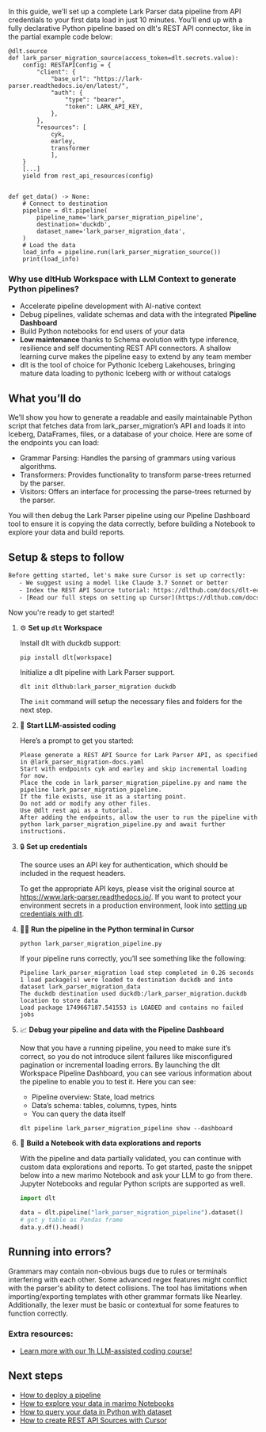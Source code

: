In this guide, we'll set up a complete Lark Parser data pipeline from API credentials to your first data load in just 10 minutes. You'll end up with a fully declarative Python pipeline based on dlt's REST API connector, like in the partial example code below:

```python-outcome
@dlt.source
def lark_parser_migration_source(access_token=dlt.secrets.value):
    config: RESTAPIConfig = {
        "client": {
            "base_url": "https://lark-parser.readthedocs.io/en/latest/",
            "auth": {
                "type": "bearer",
                "token": LARK_API_KEY,
            },
        },
        "resources": [
            cyk,
            earley,
            transformer
            ],
    }
    [...]
    yield from rest_api_resources(config)


def get_data() -> None:
    # Connect to destination
    pipeline = dlt.pipeline(
        pipeline_name='lark_parser_migration_pipeline',
        destination='duckdb',
        dataset_name='lark_parser_migration_data', 
    )
    # Load the data
    load_info = pipeline.run(lark_parser_migration_source())
    print(load_info) 
```

### Why use dltHub Workspace with LLM Context to generate Python pipelines?

- Accelerate pipeline development with AI-native context
- Debug pipelines, validate schemas and data with the integrated **Pipeline Dashboard**
- Build Python notebooks for end users of your data
- **Low maintenance** thanks to Schema evolution with type inference, resilience and self documenting REST API connectors. A shallow learning curve makes the pipeline easy to extend by any team member
- dlt is the tool of choice for Pythonic Iceberg Lakehouses, bringing mature data loading to pythonic Iceberg with or without catalogs

## What you’ll do

We’ll show you how to generate a readable and easily maintainable Python script that fetches data from lark_parser_migration’s API and loads it into Iceberg, DataFrames, files, or a database of your choice. Here are some of the endpoints you can load:

- Grammar Parsing: Handles the parsing of grammars using various algorithms.
- Transformers: Provides functionality to transform parse-trees returned by the parser.
- Visitors: Offers an interface for processing the parse-trees returned by the parser.

You will then debug the Lark Parser pipeline using our Pipeline Dashboard tool to ensure it is copying the data correctly, before building a Notebook to explore your data and build reports.

## Setup & steps to follow

```default
Before getting started, let's make sure Cursor is set up correctly:
   - We suggest using a model like Claude 3.7 Sonnet or better
   - Index the REST API Source tutorial: https://dlthub.com/docs/dlt-ecosystem/verified-sources/rest_api/ and add it to context as **@dlt rest api**
   - [Read our full steps on setting up Cursor](https://dlthub.com/docs/dlt-ecosystem/llm-tooling/cursor-restapi#23-configuring-cursor-with-documentation)
```

Now you're ready to get started!

1. ⚙️ **Set up `dlt` Workspace**
    
    Install dlt with duckdb support:
    ```shell
    pip install dlt[workspace]
    ```

    Initialize a dlt pipeline with Lark Parser support.
    ```shell
    dlt init dlthub:lark_parser_migration duckdb
    ```

    The `init` command will setup the necessary files and folders for the next step.
    
2. 🤠 **Start LLM-assisted coding**
    
    Here’s a prompt to get you started:
    
    ```prompt
    Please generate a REST API Source for Lark Parser API, as specified in @lark_parser_migration-docs.yaml 
    Start with endpoints cyk and earley and skip incremental loading for now. 
    Place the code in lark_parser_migration_pipeline.py and name the pipeline lark_parser_migration_pipeline. 
    If the file exists, use it as a starting point. 
    Do not add or modify any other files. 
    Use @dlt rest api as a tutorial. 
    After adding the endpoints, allow the user to run the pipeline with python lark_parser_migration_pipeline.py and await further instructions.
    ```

    
3. 🔒 **Set up credentials** 
    
    The source uses an API key for authentication, which should be included in the request headers.
    
    To get the appropriate API keys, please visit the original source at https://www.lark-parser.readthedocs.io/.
    If you want to protect your environment secrets in a production environment, look into [setting up credentials with dlt](https://dlthub.com/docs/walkthroughs/add_credentials).
    
4. 🏃‍♀️ **Run the pipeline in the Python terminal in Cursor**
    
    ```shell
    python lark_parser_migration_pipeline.py
    ```
    
    If your pipeline runs correctly, you’ll see something like the following:
    
    ```shell
    Pipeline lark_parser_migration load step completed in 0.26 seconds
    1 load package(s) were loaded to destination duckdb and into dataset lark_parser_migration_data
    The duckdb destination used duckdb:/lark_parser_migration.duckdb location to store data
    Load package 1749667187.541553 is LOADED and contains no failed jobs
    ```
    
5. 📈 **Debug your pipeline and data with the Pipeline Dashboard**

    Now that you have a running pipeline, you need to make sure it’s correct, so you do not introduce silent failures like misconfigured pagination or incremental loading errors. By launching the dlt Workspace Pipeline Dashboard, you can see various information about the pipeline to enable you to test it. Here you can see:
    - Pipeline overview: State, load metrics
    - Data’s schema: tables, columns, types, hints
    - You can query the data itself
    
    ```shell
    dlt pipeline lark_parser_migration_pipeline show --dashboard
    ```
    
6. 🐍 **Build a Notebook with data explorations and reports**

    With the pipeline and data partially validated, you can continue with custom data explorations and reports. To get started, paste the snippet below into a new marimo Notebook and ask your LLM to go from there. Jupyter Notebooks and regular Python scripts are supported as well.

    
    ```python
    import dlt

   data = dlt.pipeline("lark_parser_migration_pipeline").dataset()
   # get y table as Pandas frame
   data.y.df().head()
    ```

## Running into errors?

Grammars may contain non-obvious bugs due to rules or terminals interfering with each other. Some advanced regex features might conflict with the parser's ability to detect collisions. The tool has limitations when importing/exporting templates with other grammar formats like Nearley. Additionally, the lexer must be basic or contextual for some features to function correctly.

### Extra resources:

- [Learn more with our 1h LLM-assisted coding course!](https://www.youtube.com/watch?v=GGid70rnJuM)

## Next steps

- [How to deploy a pipeline](https://dlthub.com/docs/walkthroughs/deploy-a-pipeline)
- [How to explore your data in marimo Notebooks](https://dlthub.com/docs/general-usage/dataset-access/marimo)
- [How to query your data in Python with dataset](https://dlthub.com/docs/general-usage/dataset-access/dataset)
- [How to create REST API Sources with Cursor](https://dlthub.com/docs/dlt-ecosystem/llm-tooling/cursor-restapi)